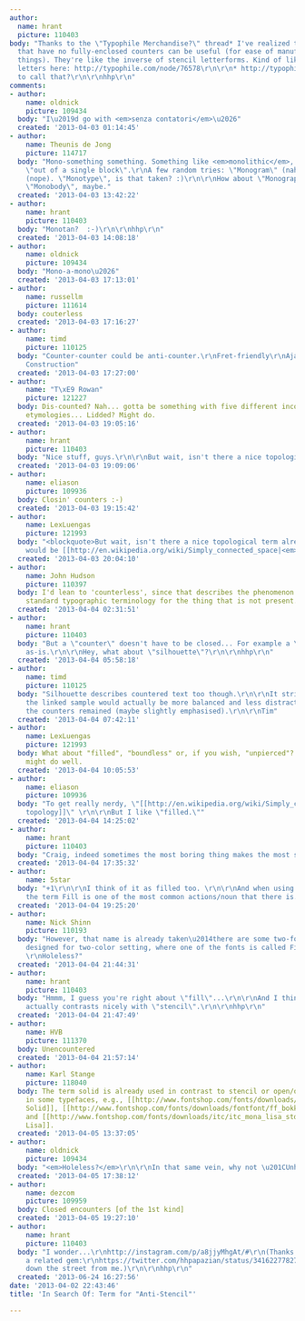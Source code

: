 ```yaml
---
author:
  name: hrant
  picture: 110403
body: "Thanks to the \"Typophile Merchandise?\" thread* I've realized that letterforms
  that have no fully-enclosed counters can be useful (for ease of manufacturing certain
  things). They're like the inverse of stencil letterforms. Kind of like some of the
  letters here: http://typophile.com/node/76578\r\n\r\n* http://typophile.com/node/101919\r\n\r\nWhat
  to call that?\r\n\r\nhhp\r\n"
comments:
- author:
    name: oldnick
    picture: 109434
  body: "I\u2019d go with <em>senza contatori</em>\u2026"
  created: '2013-04-03 01:14:45'
- author:
    name: Theunis de Jong
    picture: 114717
  body: "Mono-something something. Something like <em>monolithic</em>, emphasizing
    \"out of a single block\".\r\nA few random tries: \"Monogram\" (nah), \"Monotone\"
    (nope). \"Monotype\", is that taken? :)\r\n\r\nHow about \"Monograph\"?\r\n\r\n(Edit)
    \"Monobody\", maybe."
  created: '2013-04-03 13:42:22'
- author:
    name: hrant
    picture: 110403
  body: "Monotan?  :-)\r\n\r\nhhp\r\n"
  created: '2013-04-03 14:08:18'
- author:
    name: oldnick
    picture: 109434
  body: "Mono-a-mono\u2026"
  created: '2013-04-03 17:13:01'
- author:
    name: russellm
    picture: 111614
  body: couterless
  created: '2013-04-03 17:16:27'
- author:
    name: timd
    picture: 110125
  body: "Counter-counter could be anti-counter.\r\nFret-friendly\r\nAjar counter\r\nAgoraphiliac\r\nUnit
    Construction"
  created: '2013-04-03 17:27:00'
- author:
    name: "T\xE9 Rowan"
    picture: 121227
  body: Dis-counted? Nah... gotta be something with five different incomprehensible
    etymologies... Lidded? Might do.
  created: '2013-04-03 19:05:16'
- author:
    name: hrant
    picture: 110403
  body: "Nice stuff, guys.\r\n\r\nBut wait, isn't there a nice topological term already?\r\n\r\nhhp\r\n"
  created: '2013-04-03 19:09:06'
- author:
    name: eliason
    picture: 109936
  body: Closin' counters :-)
  created: '2013-04-03 19:15:42'
- author:
    name: LexLuengas
    picture: 121993
  body: "<blockquote>But wait, isn't there a nice topological term already?</blockquote>\r\n\r\nThat
    would be [[http://en.wikipedia.org/wiki/Simply_connected_space|<em>simply connected</em>]]"
  created: '2013-04-03 20:04:10'
- author:
    name: John Hudson
    picture: 110397
  body: I'd lean to 'counterless', since that describes the phenomenon relative to
    standard typographic terminology for the thing that is not present.
  created: '2013-04-04 02:31:51'
- author:
    name: hrant
    picture: 110403
  body: "But a \"counter\" doesn't have to be closed... For example a \"c\" is fine
    as-is.\r\n\r\nHey, what about \"silhouette\"?\r\n\r\nhhp\r\n"
  created: '2013-04-04 05:58:18'
- author:
    name: timd
    picture: 110125
  body: "Silhouette describes countered text too though.\r\n\r\nIt strikes me that
    the linked sample would actually be more balanced and less distracting if just
    the counters remained (maybe slightly emphasised).\r\n\r\nTim"
  created: '2013-04-04 07:42:11'
- author:
    name: LexLuengas
    picture: 121993
  body: What about "filled", "boundless" or, if you wish, "unpierced"? Even "blind"
    might do well.
  created: '2013-04-04 10:05:53'
- author:
    name: eliason
    picture: 109936
  body: "To get really nerdy, \"[[http://en.wikipedia.org/wiki/Simply_connected_space|1-connected
    topology]]\" \r\n\r\nBut I like \"filled.\""
  created: '2013-04-04 14:25:02'
- author:
    name: hrant
    picture: 110403
  body: "Craig, indeed sometimes the most boring thing makes the most sense.\r\n\r\nhhp\r\n"
  created: '2013-04-04 17:35:32'
- author:
    name: 5star
  body: "+1\r\n\r\nI think of it as filled too. \r\n\r\nAnd when using my design software
    the term Fill is one of the most common actions/noun that there is.\r\n\r\n\r\nn."
  created: '2013-04-04 19:25:20'
- author:
    name: Nick Shinn
    picture: 110193
  body: "However, that name is already taken\u2014there are some two-font typefaces
    designed for two-color setting, where one of the fonts is called Fill, e.g. Rosewood.\r\n\r\nSolid?
    \r\nHoleless?"
  created: '2013-04-04 21:44:31'
- author:
    name: hrant
    picture: 110403
  body: "Hmmm, I guess you're right about \"fill\"...\r\n\r\nAnd I think \"solid\"
    actually contrasts nicely with \"stencil\".\r\n\r\nhhp\r\n"
  created: '2013-04-04 21:47:49'
- author:
    name: HVB
    picture: 111370
  body: Unencountered
  created: '2013-04-04 21:57:14'
- author:
    name: Karl Stange
    picture: 118040
  body: The term solid is already used in contrast to stencil or open/outline cuts
    in some typefaces, e.g., [[http://www.fontshop.com/fonts/downloads/fontfont/ff_oxide_ot/|Oxide
    Solid]], [[http://www.fontshop.com/fonts/downloads/fontfont/ff_bokka_ot/|Bokka]]
    and [[http://www.fontshop.com/fonts/downloads/itc/itc_mona_lisa_std_complete_pack/|Mona
    Lisa]].
  created: '2013-04-05 13:37:05'
- author:
    name: oldnick
    picture: 109434
  body: "<em>Holeless?</em>\r\n\r\nIn that same vein, why not \u201CUnholy\u201D\u2026"
  created: '2013-04-05 17:38:12'
- author:
    name: dezcom
    picture: 109959
  body: Closed encounters [of the 1st kind]
  created: '2013-04-05 19:27:10'
- author:
    name: hrant
    picture: 110403
  body: "I wonder...\r\nhttp://instagram.com/p/a8jjyMhgAt/#\r\n(Thanks to James Grieshaber.)\r\n\r\nAnd
    a related gem:\r\nhttps://twitter.com/hhpapazian/status/341622778270728192/photo/1\r\n(Right
    down the street from me.)\r\n\r\nhhp\r\n"
  created: '2013-06-24 16:27:56'
date: '2013-04-02 22:43:46'
title: 'In Search Of: Term for "Anti-Stencil"'

---
```

